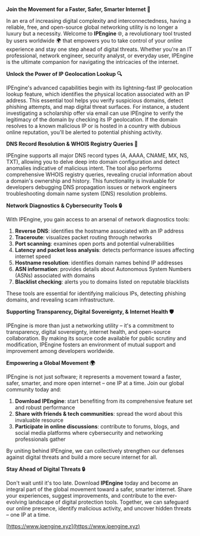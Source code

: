 **Join the Movement for a Faster, Safer, Smarter Internet 🚀**

In an era of increasing digital complexity and interconnectedness, having a reliable, free, and open-source global networking utility is no longer a luxury but a necessity. Welcome to **IPEngine** 🌐, a revolutionary tool trusted by users worldwide 🌍 that empowers you to take control of your online experience and stay one step ahead of digital threats. Whether you're an IT professional, network engineer, security analyst, or everyday user, IPEngine is the ultimate companion for navigating the intricacies of the internet.

**Unlock the Power of IP Geolocation Lookup 🔍**

IPEngine's advanced capabilities begin with its lightning-fast IP geolocation lookup feature, which identifies the physical location associated with an IP address. This essential tool helps you verify suspicious domains, detect phishing attempts, and map digital threat surfaces. For instance, a student investigating a scholarship offer via email can use IPEngine to verify the legitimacy of the domain by checking its IP geolocation. If the domain resolves to a known malicious IP or is hosted in a country with dubious online reputation, you'll be alerted to potential phishing activity.

**DNS Record Resolution & WHOIS Registry Queries 📡**

IPEngine supports all major DNS record types (A, AAAA, CNAME, MX, NS, TXT), allowing you to delve deep into domain configuration and detect anomalies indicative of malicious intent. The tool also performs comprehensive WHOIS registry queries, revealing crucial information about a domain's ownership and history. This functionality is invaluable for developers debugging DNS propagation issues or network engineers troubleshooting domain name system (DNS) resolution problems.

**Network Diagnostics & Cybersecurity Tools 🔒**

With IPEngine, you gain access to an arsenal of network diagnostics tools:

1.  **Reverse DNS**: identifies the hostname associated with an IP address
2.  **Traceroute**: visualizes packet routing through networks
3.  **Port scanning**: examines open ports and potential vulnerabilities
4.  **Latency and packet loss analysis**: detects performance issues affecting internet speed
5.  **Hostname resolution**: identifies domain names behind IP addresses
6.  **ASN information**: provides details about Autonomous System Numbers (ASNs) associated with domains
7.  **Blacklist checking**: alerts you to domains listed on reputable blacklists

These tools are essential for identifying malicious IPs, detecting phishing domains, and revealing scam infrastructure.

**Supporting Transparency, Digital Sovereignty, & Internet Health 🛡️**

IPEngine is more than just a networking utility – it's a commitment to transparency, digital sovereignty, internet health, and open-source collaboration. By making its source code available for public scrutiny and modification, IPEngine fosters an environment of mutual support and improvement among developers worldwide.

**Empowering a Global Movement 🌍**

IPEngine is not just software; it represents a movement toward a faster, safer, smarter, and more open internet – one IP at a time. Join our global community today and:

1.  **Download IPEngine**: start benefiting from its comprehensive feature set and robust performance
2.  **Share with friends & tech communities**: spread the word about this invaluable resource
3.  **Participate in online discussions**: contribute to forums, blogs, and social media platforms where cybersecurity and networking professionals gather

By uniting behind IPEngine, we can collectively strengthen our defenses against digital threats and build a more secure internet for all.

**Stay Ahead of Digital Threats 🔒**

Don't wait until it's too late. Download **IPEngine** today and become an integral part of the global movement toward a safer, smarter internet. Share your experiences, suggest improvements, and contribute to the ever-evolving landscape of digital protection tools. Together, we can safeguard our online presence, identify malicious activity, and uncover hidden threats – one IP at a time.

[https://www.ipengine.xyz](https://www.ipengine.xyz)